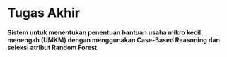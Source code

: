 # Tugas Akhir
<b>Sistem untuk menentukan penentuan bantuan usaha mikro kecil menengah (UMKM) dengan menggunakan Case-Based Reasoning dan seleksi atribut Random Forest</b>
